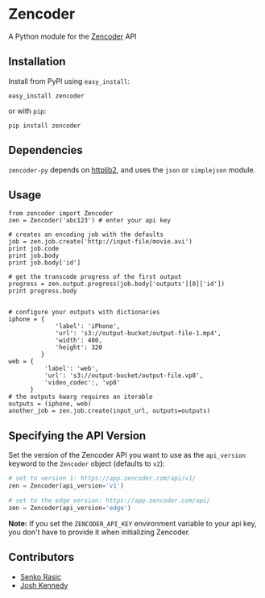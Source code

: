 # Zencoder

A Python module for the [Zencoder](http://zencoder.com) API

## Installation
Install from PyPI using `easy_install`:

```
easy_install zencoder
```

or with `pip`:

```
pip install zencoder
```

## Dependencies
`zencoder-py` depends on [httplib2](http://code.google.com/p/httplib2/), and uses the `json` or `simplejson` module.

## Usage

    from zencoder import Zencoder
    zen = Zencoder('abc123') # enter your api key

    # creates an encoding job with the defaults
    job = zen.job.create('http://input-file/movie.avi')
    print job.code
    print job.body
    print job.body['id']

    # get the transcode progress of the first output
    progress = zen.output.progress(job.body['outputs'][0]['id'])
    print progress.body


    # configure your outputs with dictionaries
    iphone = {
                 'label': 'iPhone',
                 'url': 's3://output-bucket/output-file-1.mp4',
                 'width': 480,
                 'height': 320
             }
    web = {
              'label': 'web',
              'url': 's3://output-bucket/output-file.vp8',
              'video_codec':, 'vp8'
          }
    # the outputs kwarg requires an iterable
    outputs = (iphone, web)
    another_job = zen.job.create(input_url, outputs=outputs)


## Specifying the API Version
Set the version of the Zencoder API you want to use as the `api_version` keyword to the `Zencoder` object (defaults to `v2`):

```python
# set to version 1: https://app.zencoder.com/api/v1/
zen = Zencoder(api_version='v1')

# set to the edge version: https://app.zencoder.com/api/
zen = Zencoder(api_version='edge')
```

**Note:** If you set the `ZENCODER_API_KEY` environment variable to your api key, you don't have to provide it when initializing Zencoder.

## Contributors
 * [Senko Rasic](http://github.com/senko)
 * [Josh Kennedy](http://github.com/kennedyj)

